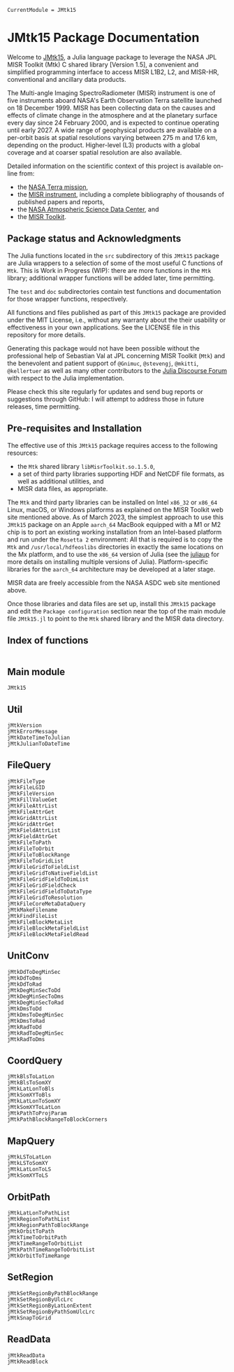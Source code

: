 ```@meta
CurrentModule = JMtk15
```

# JMtk15 Package Documentation

Welcome to [JMtk15](https://github.com/mmverstraete/JMtk15.jl), a Julia language package to leverage the NASA JPL MISR Toolkit (Mtk) C shared library [Version 1.5], a convenient and simplified programming interface to access MISR L1B2, L2, and MISR-HR, conventional and ancillary data products.

The Multi-angle Imaging SpectroRadiometer (MISR) instrument is one of five instruments aboard NASA's Earth Observation Terra satellite launched on 18 December 1999. MISR has been collecting data on the causes and effects of climate change in the atmosphere and at the planetary surface every day since 24 February 2000, and is expected to continue operating until early 2027. A wide range of geophysical products are available on a per-orbit basis at spatial resolutions varying between 275 m and 17.6 km, depending on the product. Higher-level (L3) products with a global coverage and at coarser spatial resolution are also available.

Detailed information on the scientific context of this project is available on-line from:

* the [NASA Terra mission](https://terra.nasa.gov/about/mission),
* the [MISR instrument](https://misr.jpl.nasa.gov/), including a complete bibliography of thousands of published papers and reports,
* the [NASA Atmospheric Science Data Center](https://asdc.larc.nasa.gov/project/MISR), and
* the [MISR Toolkit](https://github.com/nasa/MISR-Toolkit).

## Package status and Acknowledgments

The Julia functions located in the `src` subdirectory of this `JMtk15` package are Julia wrappers to a selection of some of the most useful C functions of `Mtk`. This is Work in Progress (WIP): there are more functions in the `Mtk` library; additional wrapper functions will be added later, time permitting.

The `test` and `doc` subdirectories contain test functions and documentation for those wrapper functions, respectively.

All functions and files published as part of this `JMtk15` package are provided under the MIT License, i.e., without any warranty about the their usability or effectiveness in your own applications. See the LICENSE file in this repository for more details.

Generating this package would not have been possible without the professional help of Sebastian Val at JPL concerning MISR Toolkit (`Mtk`) and the benevolent and patient support of `@Gnimuc`, `@stevengj`, `@mkitti`, `@kellertuer` as well as many other contributors to the [Julia Discourse Forum](https://discourse.julialang.org/) with respect to the Julia implementation.

Please check this site regularly for updates and send bug reports or suggestions through GitHub: I will attempt to address those in future releases, time permitting.

## Pre-requisites and Installation

The effective use of this `JMtk15` package requires access to the following resources:

* the `Mtk` shared library `libMisrToolkit.so.1.5.0`,
* a set of third party libraries supporting HDF and NetCDF file formats, as well as additional utilities, and
* MISR data files, as appropriate.

The `Mtk` and third party libraries can be installed on Intel `x86_32` or `x86_64` Linux, macOS, or Windows platforms as explained on the MISR Toolkit web site mentioned above. As of March 2023, the simplest approach to use this `JMtk15` package on an Apple `aarch_64` MacBook equipped with a M1 or M2 chip is to port an existing working installation from an Intel-based platform and run under the `Rosetta 2` environment: All that is required is to copy the `Mtk` and `/usr/local/hdfeoslibs` directories in exactly the same locations on the Mx platform, and to use the `x86_64` version of Julia (see the [juliaup](https://github.com/JuliaLang/juliaup) for more details on installing multiple versions of Julia). Platform-specific libraries for the `aarch_64` architecture may be developed at a later stage.

MISR data are freely accessible from the NASA ASDC web site mentioned above.

Once those libraries and data files are set up, install this `JMtk15` package and edit the `Package configuration` section near the top of the main module file `JMtk15.jl` to point to the `Mtk` shared library and the MISR data directory.

## Index of functions

```@index
```

## Main module

```@docs
JMtk15
```

## Util

```@docs
jMtkVersion
jMtkErrorMessage
jMtkDateTimeToJulian
jMtkJulianToDateTime
```

## FileQuery

```@docs
jMtkFileType
jMtkFileLGID
jMtkFileVersion
jMtkFillValueGet
jMtkFileAttrList
jMtkFileAttrGet
jMtkGridAttrList
jMtkGridAttrGet
jMtkFieldAttrList
jMtkFieldAttrGet
jMtkFileToPath
jMtkFileToOrbit
jMtkFileToBlockRange
jMtkFileToGridList
jMtkFileGridToFieldList
jMtkFileGridToNativeFieldList
jMtkFileGridFieldToDimList
jMtkFileGridFieldCheck
jMtkFileGridFieldToDataType
jMtkFileGridToResolution
jMtkFileCoreMetaDataQuery
jMtkMakeFilename
jMtkFindFileList
jMtkFileBlockMetaList
jMtkFileBlockMetaFieldList
jMtkFileBlockMetaFieldRead
```

## UnitConv

```@docs
jMtkDdToDegMinSec
jMtkDdToDms
jMtkDdToRad
jMtkDegMinSecToDd
jMtkDegMinSecToDms
jMtkDegMinSecToRad
jMtkDmsToDd
jMtkDmsToDegMinSec
jMtkDmsToRad
jMtkRadToDd
jMtkRadToDegMinSec
jMtkRadToDms
```

## CoordQuery

```@docs
jMtkBlsToLatLon
jMtkBlsToSomXY
jMtkLatLonToBls
jMtkSomXYToBls
jMtkLatLonToSomXY
jMtkSomXYToLatLon
jMtkPathToProjParam
jMtkPathBlockRangeToBlockCorners
```

## MapQuery

```@docs
jMtkLSToLatLon
jMtkLSToSomXY
jMtkLatLonToLS
jMtkSomXYToLS
```

## OrbitPath

```@docs
jMtkLatLonToPathList
jMtkRegionToPathList
jMtkRegionPathToBlockRange
jMtkOrbitToPath
jMtkTimeToOrbitPath
jMtkTimeRangeToOrbitList
jMtkPathTimeRangeToOrbitList
jMtkOrbitToTimeRange
```

## SetRegion

```@docs
jMtkSetRegionByPathBlockRange
jMtkSetRegionByUlcLrc
jMtkSetRegionByLatLonExtent
jMtkSetRegionByPathSomUlcLrc
jMtkSnapToGrid
```

## ReadData

```@docs
jMtkReadData
jMtkReadBlock
```
